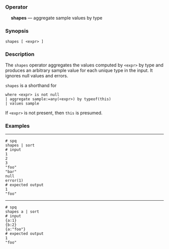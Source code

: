 ### Operator

&emsp; **shapes** &mdash; aggregate sample values by type

### Synopsis
```
shapes [ <expr> ]
```
### Description

The `shapes` operator aggregates the values computed by `<expr>`
by type and produces an arbitrary sample value for each unique type
in the input.  It ignores null values and errors.

`shapes` is a shorthand for 
```
where <expr> is not null 
| aggregate sample:=any(<expr>) by typeof(this)
| values sample
```

If `<expr>` is not present, then `this` is presumed.

### Examples

---

```mdtest-spq
# spq
shapes | sort
# input
1
2
3
"foo"
"bar"
null
error(1)
# expected output
1
"foo"
```
---

```mdtest-spq
# spq
shapes a | sort
# input
{a:1}
{b:2}
{a:"foo"}
# expected output
1
"foo"
```
